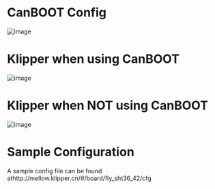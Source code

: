 
# CanBOOT Config

![image](https://user-images.githubusercontent.com/124253477/221396312-ccac2835-ce43-4faf-a0c7-f5f9078adff9.png)

# Klipper when using CanBOOT

![image](https://user-images.githubusercontent.com/124253477/221396323-83dd84e5-b661-4472-8074-ea45aa19dced.png)

# Klipper when **NOT** using CanBOOT

![image](https://user-images.githubusercontent.com/124253477/221396331-f32caaac-89a2-4d85-8b88-259681912662.png)

# Sample Configuration

A sample config file can be found athttp://mellow.klipper.cn/#/board/fly_sht36_42/cfg
